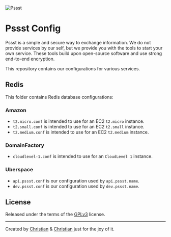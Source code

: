 ![Pssst](http://www.gravatar.org/avatar/2aae9030772d5b59240388522f91468f?s=96)

Pssst Config
============
Pssst is a simple and secure way to exchange information. We do not provide
services by our self, but we provide you with the tools to start your own
service. These tools build upon open-source software and use strong end-to-end
encryption.

This repository contains our configurations for various services.

Redis
-----
This folder contains Redis database configurations:

### Amazon
* `t2.micro.conf` is intended to use for an EC2 `t2.micro` instance.
* `t2.small.conf` is intended to use for an EC2 `t2.small` instance.
* `t2.medium.conf` is intended to use for an EC2 `t2.medium` instance.

### DomainFactory
* `cloudlevel-1.conf` is intended to use for an `CloudLevel 1` instance.

### Uberspace
* `api.pssst.conf` is our configuration used by `api.pssst.name`.
* `dev.pssst.conf` is our configuration used by `dev.pssst.name`.

License
-------
Released under the terms of the [GPLv3](LICENSE) license.

----------
Created by
[Christian](https://github.com/7-bit) & [Christian](https://github.com/cuhsat)
just for the joy of it.

